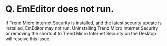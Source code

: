 # Q. EmEditor does not run.

If Trend Micro Internet Security is installed, and the latest security update is installed, EmEditor may not run. Uninstalling Trend Micro Internet Security or removing the shortcut to Trend Micro Internet Security on the Desktop will resolve this issue.